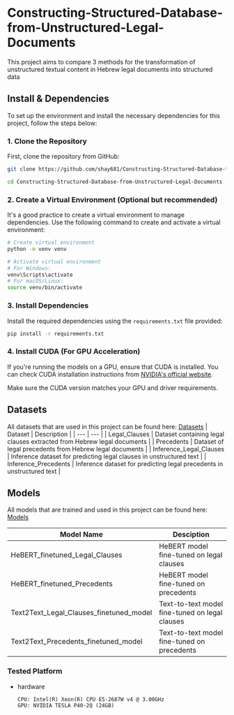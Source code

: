 # Constructing-Structured-Database-from-Unstructured-Legal-Documents
This project aims to compare 3 methods for the transformation of unstructured textual content in Hebrew legal documents into structured data

## Install & Dependencies

To set up the environment and install the necessary dependencies for this project, follow the steps below:

### 1. Clone the Repository
First, clone the repository from GitHub:

```bash
git clone https://github.com/shay681/Constructing-Structured-Database-from-Unstructured-Legal-Documents.git

cd Constructing-Structured-Database-from-Unstructured-Legal-Documents
```

### 2. Create a Virtual Environment (Optional but recommended)
It's a good practice to create a virtual environment to manage dependencies. Use the following command to create and activate a virtual environment:

```bash
# Create virtual environment
python -m venv venv

# Activate virtual environment
# For Windows:
venv\Scripts\activate
# For macOS/Linux:
source venv/bin/activate
```

### 3. Install Dependencies
Install the required dependencies using the `requirements.txt` file provided:

```bash
pip install -r requirements.txt
```

### 4. Install CUDA (For GPU Acceleration)
If you're running the models on a GPU, ensure that CUDA is installed. You can check CUDA installation instructions from [NVIDIA's official website](https://developer.nvidia.com/cuda-downloads).

Make sure the CUDA version matches your GPU and driver requirements.


## Datasets
All datasets that are used in this project can be found here:
[Datasets](https://huggingface.co/datasets?sort=trending&search=shay681)
| Dataset | Description |
|   ---   |     ---     |
| Legal_Clauses | Dataset containing legal clauses extracted from Hebrew legal documents |
| Precedents | Dataset of legal precedents from Hebrew legal documents |
| Inference_Legal_Clauses | Inference dataset for predicting legal clauses in unstructured text |
| Inference_Precedents | Inference dataset for predicting legal precedents in unstructured text |


## Models
All models that are trained and used in this project can be found here:
[Models](https://huggingface.co/models?search=shay681)

| Model Name | Desciption |
|    ---     |    ---     |
| HeBERT_finetuned_Legal_Clauses |	HeBERT model fine-tuned on legal clauses |
| HeBERT_finetuned_Precedents |	HeBERT model fine-tuned on precedents |
| Text2Text_Legal_Clauses_finetuned_model |	Text-to-text model fine-tuned on legal clauses |
| Text2Text_Precedents_finetuned_model |	Text-to-text model fine-tuned on precedents |


### Tested Platform
- hardware
  ```
  CPU: Intel(R) Xeon(R) CPU E5-2687W v4 @ 3.00GHz
  GPU: NVIDIA TESLA P40-2Q (24GB)
  ```
